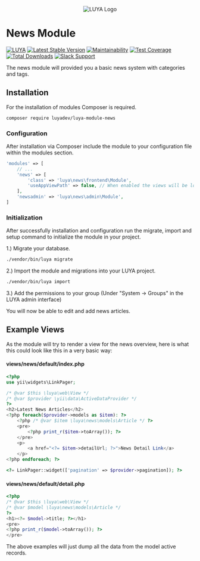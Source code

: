 <p align="center">
  <img src="https://raw.githubusercontent.com/luyadev/luya/master/docs/logo/luya-logo-0.2x.png" alt="LUYA Logo"/>
</p>

# News Module

[![LUYA](https://img.shields.io/badge/Powered%20by-LUYA-brightgreen.svg)](https://luya.io)
[![Latest Stable Version](https://poser.pugx.org/luyadev/luya-module-news/v/stable)](https://packagist.org/packages/luyadev/luya-module-news)
[![Maintainability](https://api.codeclimate.com/v1/badges/7ba026bc02e251fa1d63/maintainability)](https://codeclimate.com/github/luyadev/luya-module-news/maintainability)
[![Test Coverage](https://api.codeclimate.com/v1/badges/7ba026bc02e251fa1d63/test_coverage)](https://codeclimate.com/github/luyadev/luya-module-news/test_coverage)
[![Total Downloads](https://poser.pugx.org/luyadev/luya-module-news/downloads)](https://packagist.org/packages/luyadev/luya-module-news)
[![Slack Support](https://img.shields.io/badge/Slack-luyadev-yellowgreen.svg)](https://slack.luya.io/)

The news module will provided you a basic news system with categories and tags.

## Installation

For the installation of modules Composer is required.

```sh
composer require luyadev/luya-module-news
```

### Configuration

After installation via Composer include the module to your configuration file within the modules section.

```php
'modules' => [
    // ...
    'news' => [
    	'class' => 'luya\news\frontend\Module',
    	'useAppViewPath' => false, // When enabled the views will be looked up in the @app/views folder, otherwise the views shipped with the module will be used.
    ],
    'newsadmin' => 'luya\news\admin\Module',
]
```

### Initialization 

After successfully installation and configuration run the migrate, import and setup command to initialize the module in your project.

1.) Migrate your database.

```sh
./vendor/bin/luya migrate
```

2.) Import the module and migrations into your LUYA project.

```sh
./vendor/bin/luya import
```

3.) Add the permissions to your group (Under "System -> Groups" in the LUYA admin interface)

You will now be able to edit and add news articles.

## Example Views

As the module will try to render a view for the news overview, here is what this could look like this in a very basic way:

#### views/news/default/index.php

```php
<?php
use yii\widgets\LinkPager;

/* @var $this \luya\web\View */
/* @var $provider \yii\data\ActiveDataProvider */
?>
<h2>Latest News Articles</h2>
<?php foreach($provider->models as $item): ?>
    <?php /* @var $item \luya\news\models\Article */ ?>
    <pre>
        <?php print_r($item->toArray()); ?>
    </pre>
    <p>
        <a href="<?= $item->detailUrl; ?>">News Detail Link</a>
    </p>
<?php endforeach; ?>

<?= LinkPager::widget(['pagination' => $provider->pagination]); ?>
```

#### views/news/default/detail.php

```php
<?php
/* @var $this \luya\web\View */
/* @var $model \luya\news\models\Article */
?>
<h1><?= $model->title; ?></h1>
<pre>
<?php print_r($model->toArray()); ?>
</pre>
```

The above examples will just dump all the data from the model active records.
